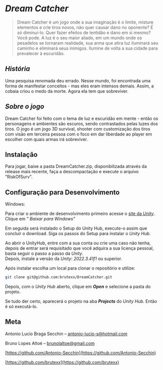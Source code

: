 # ***Dream Catcher***
> Dream Catcher é um jogo onde a sua imaginação é o limite, misture elementos e crie tiros novos, não quer causar dano no oponente? É só diminuí-lo. Quer fazer efeitos de lentidão e dano em si mesmo? Você pode.
A luz é o seu maior aliado, em um mundo onde os pesadelos se tornaram realidade, sua arma que atira luz iluminará seu caminho e eliminará seus inimigos. Ilumine de volta a sua cidade para prevalecer à escuridão.


## ***História***
Uma pesquisa renomada deu errado. Nesse mundo, foi encontrada uma forma de manifestar conceitos - mas eles eram intensos demais. Assim, a cobaia criou o medo da morte. Agora ela tem que sobreviver.

## ***Sobre o jogo***
Dream Catcher foi feito com o tema de luz e escuridão em mente - então os personagens e ambientes são escuros, sendo contrastados pelas luzes dos tiros.
O jogo é um jogo 3D survival, shooter com customização dos tiros com visão em terceira pessoa com o foco em dar liberdade ao player em escolher com quais armas irá sobreviver.


## Instalação
Para jogar, baixe a pasta DreamCatcher.zip, disponibilizada através da release mais recente, faça a descompactação e execute o arquivo "RiskOfSurv".

## Configuração para Desenvolvimento

Windows:

Para criar o ambiente de desenvolvimento primeiro acesse o [site da *Unity*](https://unity.com/pt/download). Clique em *"
Baixar para Windows"* 

Em seguida será instalado o Setup do Unity Hub, execute-o assim que concluir o download.
Siga os passos do Setup para instalar o *Unity Hub*.


Ao abrir o UnityHub, entre com a sua conta ou crie uma caso não tenha, depois de entrar será requisitado que você adquira a sua licença pessoal, basta seguir o passo a passo da *Unity*.    
Depois, instale a versão da *Unity*: *2022.3.41f1* ou superior.

Após instalar escolha um local para clonar o repositório e utilize:

```sh
git clone git@github.com:brutexx/DreamCatcher.git
```
Depois, com o *Unity Hub* aberto, clique em ***Open*** e selecione a pasta do projeto.

Se tudo der certo, aparecerá o projeto na aba ***Projects*** do *Unity Hub*. Então é só executá-lo.

## Meta

Antonio Lucio Braga Secchin – antonio-lucio-s@hotmail.com

Bruno Lopes Altoé – brunolaltoe@gmail.com

[https://github.com/Antonio-Secchin](https://github.com/Antonio-Secchin)

[https://github.com/brutexx](https://github.com/brutexx)
